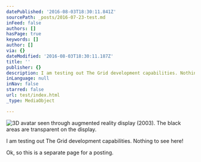 ```yaml
---
datePublished: '2016-08-03T18:30:11.841Z'
sourcePath: _posts/2016-07-23-test.md
inFeed: false
authors: []
hasPage: true
keywords: []
author: []
via: {}
dateModified: '2016-08-03T18:30:11.187Z'
title: ''
publisher: {}
description: I am testing out The Grid development capabilities. Nothing to see here!
inLanguage: null
inNav: false
starred: false
url: test/index.html
_type: MediaObject

---
```

![3D avatar seen through augmented reality display (2003). The black areas are transparent on the display.](https://the-grid-user-content.s3-us-west-2.amazonaws.com/af854300-47ea-412c-a31d-df724e47da90.jpg)

I am testing out The Grid development capabilities. Nothing to see here!

Ok, so this is a separate page for a posting.